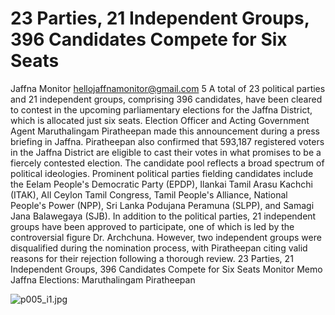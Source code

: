 # 23 Parties, 21 Independent Groups, 396 Candidates Compete for Six Seats

Jaffna Monitor
hellojaffnamonitor@gmail.com
5
A 
total of 23 political parties and 21 
independent groups, comprising 396 
candidates, have been cleared to contest in 
the upcoming parliamentary elections for 
the Jaffna District, which is allocated just six 
seats. Election Officer and Acting Government 
Agent Maruthalingam Piratheepan made 
this announcement during a press briefing in 
Jaffna.
Piratheepan also confirmed that 593,187 
registered voters in the Jaffna District are 
eligible to cast their votes in what promises to 
be a fiercely contested election. The candidate 
pool reflects a broad spectrum of political 
ideologies. Prominent political parties 
fielding candidates include the Eelam People's 
Democratic Party (EPDP), Ilankai Tamil Arasu 
Kachchi (ITAK), All Ceylon Tamil Congress, 
Tamil People's Alliance, National People's 
Power (NPP), Sri Lanka Podujana Peramuna 
(SLPP), and Samagi Jana Balawegaya (SJB).
In addition to the political parties, 21 
independent groups have been approved 
to participate, one of which is led by the 
controversial figure Dr. Archchuna. However, 
two independent groups were disqualified 
during the nomination process, with 
Piratheepan citing valid reasons for their 
rejection following a thorough review.
23 Parties, 
21 Independent Groups, 
396 Candidates Compete 
for Six Seats
Monitor Memo
Jaffna Elections:
Maruthalingam Piratheepan

![p005_i1.jpg](images_out/004_23_parties_21_independent_groups_396_candidates_co/p005_i1.jpg)

